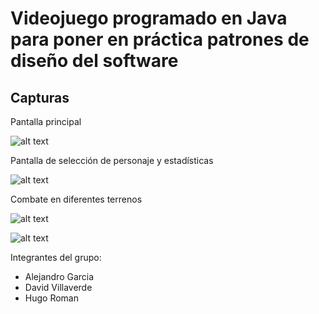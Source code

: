 # Videojuego programado en Java para poner en práctica patrones de diseño del software

## Capturas

Pantalla principal

![alt text](Imágenes/image-2.png)

Pantalla de selección de personaje y estadísticas

![alt text](Imágenes/image-3.png)

Combate en diferentes terrenos

![alt text](Imágenes/image.png)

![alt text](Imágenes/image-1.png)

Integrantes del grupo:

* Alejandro Garcia
* David Villaverde
* Hugo Roman
